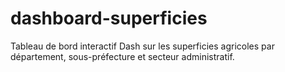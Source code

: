 # dashboard-superficies
Tableau de bord interactif Dash sur les superficies agricoles par département, sous-préfecture et secteur administratif.
